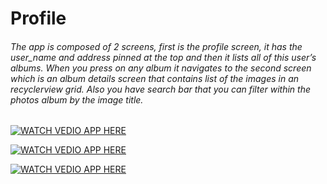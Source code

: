 # Profile
###### The app is composed of 2 screens, first is the profile screen, it has the user_name and address pinned at the top and then it lists all of this user’s albums. When you press on any album it navigates to the second screen which is an album details screen that contains list of the images in an recyclerview grid. Also you have search bar that you can filter within the photos album by the  image title.

[![WATCH VEDIO APP HERE](https://github.com/dev7odaa/Profile-Android-Kotlin/blob/main/app/src/main/res/drawable/ProfileApp%20First%20Screen.jpg)](https://drive.google.com/file/d/1YhCY8UG9d3dKLg9zH1WkcsOdA3udmQI6/view)

[![WATCH VEDIO APP HERE](https://github.com/dev7odaa/Profile-Android-Kotlin/blob/main/app/src/main/res/drawable/ProfileApp%20First%20Screen.jpg)](https://drive.google.com/file/d/1YhCY8UG9d3dKLg9zH1WkcsOdA3udmQI6/view)

[![WATCH VEDIO APP HERE](https://github.com/dev7odaa/Profile-Android-Kotlin/blob/main/app/src/main/res/drawable/ProfileApp%20First%20Screen.jpg)](https://drive.google.com/file/d/1YhCY8UG9d3dKLg9zH1WkcsOdA3udmQI6/view)
